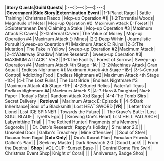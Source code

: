 |<td colspan=2>**Story Quests**|<td colspan=2>**Guild Quests**|
|:---:|:---:|:---:|:---:|      
|**Government**|**Side Story**|**Extermination**|**Event**|
|1-1:Planet Ragol	 |   Battle Training	  |     Christmas Fiasco	  |    Mop-up Operation #1|
|1-2:Torrential Woods|	Magnitude of Metal	  | Mop-up Operation #2	      |Maximum Attack E: Forest|
|1-3:Subterranean Den|	Claiming a Stake	  | Mop-up Operation #3	      |Maximum Attack E: Caves|
|2-1:Infernal Cavern|	The Value of Money	  | Mop-up Operation #4	      |Maximum Attack E: Mines|
|2-2:Deep Within	 |  Journalistic Pursuit|	Sweep-up Operation #1	  |Maximum Attack E: Ruins|
|2-3:The Mutation	 |   The Fake in Yellow	  | Sweep-up Operation #2	  |Maximum Attack|
|2-4:Waterway Shadow|	 Native Research	  |     Sweep-up Operation #3|    MAXIMUM ATTACK 1 Ver2|
|3-1:The Facility	 |   Forest of Sorrow	  | Sweep-up Operation #4	  |Maximum Attack 4th Stage -1A-|
|3-2:Machines Attack|	    Gran Squall	      | Endless     Nightmare #1|Maximum Attack 4th Stage -1B-|
|3-3:Central Control|	    Addicting Food	  |     Endless Nightmare #2|    Maximum Attack 4th Stage -1C-|
|4-1:The Lost Ruins	 |   The Lost Bride	      | Endless Nightmare #3	  |Maximum Attack 4th Stage -1R-|
|4-2:Buried Relics	 |   Waterfall Tears	  |     Endless Nightmare #4|    Maximum Attack S|
|4-3:Hero & Daughter|	    Black Paper	      |     Today's Rate	      |    Random Attack Xrd Stage|
|4-4:The Tomb Stirs	 |   Secret Delivery	  |     **Retrieval**	          |    Maximum Attack E: Episode 1|
|4-5:Dark Inheritance|	Soul of a Blacksmith|	Lost HEAT SWORD	          |**VR**|
|                    |    Letter from Lionel|	    Lost ICE SPINNER	  |    Towards the Future|
|                    |    The Grave's Butler|	    Lost SOUL BLADE	      |    Tyrell's Ego|
|                    |    Knowing One's Heart|	    Lost HELL PALLASCH	  |    Labyrinthine Trial|
|                    |    The Retired Hunter|	    Fragments of a Memory|    Sugoroku|
|                    |    Dr. Osto's Research|	    Rappy's Holiday	      |    Simulator 2.0|
|                    |    Unsealed Door	      |    Gallon's Treachery	  |    Mine Offensive|
|                    |    Soul of Steel	      |   Rescue from Ragol	      |**Solo Only**|
|                    |    Doc's Secret Plan	  |     Forsaken Friends	  |    Gallon's Plan|
|                    |    Seek my Master	  |     Dark Research 2.0	  |    Good Luck!|
|                    |    From the Depths	  |     **Shop**	              |    AOL CUP -Sunset Base-|
|                    |    Central Dome Fire Swirl|	Christmas Event Shop|    Knight of Coral|
|                    |                           |    Anniversary Badge Shop|	|